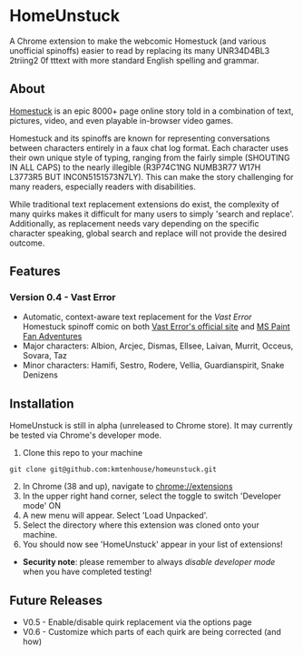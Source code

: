 # HomeUnstuck

A Chrome extension to make the webcomic Homestuck (and various unofficial spinoffs) easier to read by replacing its many UNR34D4BL3 2triing2 0f tttext with more standard English spelling and grammar.

## About
[Homestuck](https://www.homestuck.com/ "External Link: Homestuck Comic") is an epic 8000+ page online story told in a combination of text, pictures, video, and even playable in-browser video games. 

Homestuck and its spinoffs are known for representing conversations between characters entirely in a faux chat log format. Each character uses their own unique style of typing, ranging from the fairly simple (SHOUTING IN ALL CAPS) to the nearly illegible (R3P74C1NG NUMB3R77 W17H L3773R5 BUT INC0N5151573N7LY). This can make the story challenging for many readers, especially readers with disabilities. 

While traditional text replacement extensions do exist, the complexity of many quirks makes it difficult for many users to simply 'search and replace'. Additionally, as replacement needs vary depending on the specific character speaking, global search and replace will not provide the desired outcome. 

## Features
### Version 0.4 - Vast Error
* Automatic, context-aware text replacement for the _Vast Error_ Homestuck spinoff comic on both [Vast Error's official site](https://www.deconreconstruction.com/vasterror/) and [MS Paint Fan Adventures](https://mspfa.com/?s=2302)
* Major characters: Albion, Arcjec, Dismas, Ellsee, Laivan, Murrit, Occeus, Sovara, Taz
* Minor characters: Hamifi, Sestro, Rodere, Vellia, Guardianspirit, Snake Denizens

## Installation
HomeUnstuck is still in alpha (unreleased to Chrome store). It may currently be tested via Chrome's developer mode.
1. Clone this repo to your machine 
```
git clone git@github.com:kmtenhouse/homeunstuck.git
```
2. In Chrome (38 and up), navigate to [chrome://extensions](chrome://extensions)
3. In the upper right hand corner, select the toggle to switch 'Developer mode' ON
4. A new menu will appear. Select 'Load Unpacked'.
5. Select the directory where this extension was cloned onto your machine.
6. You should now see 'HomeUnstuck' appear in your list of extensions!

* **Security note**: please remember to always _disable developer mode_ when you have completed testing!

## Future Releases
* V0.5 - Enable/disable quirk replacement via the options page
* V0.6 - Customize which parts of each quirk are being corrected (and how) 